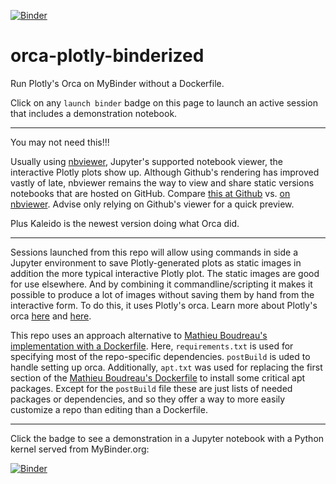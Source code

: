 [![Binder](https://mybinder.org/badge_logo.svg)](https://mybinder.org/v2/gh/fomightez/orca-plotly-binderized/master?filepath=index.ipynb)

# orca-plotly-binderized

Run Plotly's Orca on MyBinder without a Dockerfile.

Click on any `launch binder` badge on this page to launch an active session that includes a demonstration notebook.


----

You may not need this!!!

Usually using [nbviewer](https://nbviewer.org/), Jupyter's supported notebook viewer, the interactive Plotly plots show up. Although Github's rendering has improved vastly of late, nbviewer remains the way to view and share static versions notebooks that are hosted on GitHub. Compare [this at Github](https://github.com/fomightez/3Dscatter_plot-binder/blob/master/Plotly3d-scatter-plots.ipynb) vs. [on nbviewer](https://nbviewer.org/github/fomightez/3Dscatter_plot-binder/blob/master/Plotly3d-scatter-plots.ipynb). Advise only relying on Github's viewer for a quick preview.

Plus Kaleido is the newest version doing what Orca did.

-------------------


Sessions launched from this repo will allow using commands in side a Jupyter environment to save Plotly-generated plots as static images in addition the more typical interactive Plotly plot. The static images are good for use elsewhere. And by combining it commandline/scripting it makes it possible to produce a lot of images without saving them by hand from the interactive form. To do this, it uses Plotly's orca. Learn more about Plotly's orca [here](https://github.com/plotly/orca) and [here](https://plot.ly/python/static-image-export/).


This repo uses an approach alternative to [Mathieu Boudreau's implementation with a Dockerfile](https://github.com/mathieuboudreau/orca-plotly-dockerfile). Here, `requirements.txt` is used for specifying most of the repo-specific dependencies. `postBuild` is uded to handle setting up orca. Additionally, `apt.txt` was used for replacing the first section of the [Mathieu Boudreau's Dockerfile](https://github.com/mathieuboudreau/orca-plotly-dockerfile/blob/master/Dockerfile) to install some critical apt packages. Except for the `postBuild` file these are just lists of needed packages or dependencies, and so they offer a way to more easily customize a repo than editing than a Dockerfile.



----

Click the badge to see a demonstration in a Jupyter notebook with a Python kernel served from MyBinder.org:

[![Binder](https://mybinder.org/badge_logo.svg)](https://mybinder.org/v2/gh/fomightez/orca-plotly-binderized/master?filepath=index.ipynb)


